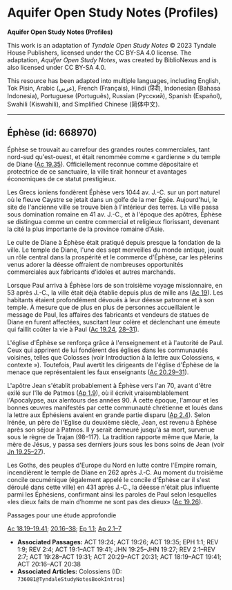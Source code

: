 # Aquifer Open Study Notes (Profiles)

**Aquifer Open Study Notes (Profiles)**

This work is an adaptation of *Tyndale Open Study Notes* © 2023 Tyndale House Publishers, licensed under the CC BY\-SA 4\.0 license. The adaptation, *Aquifer Open Study Notes*, was created by BiblioNexus and is also licensed under CC BY\-SA 4\.0\.

This resource has been adapted into multiple languages, including English, Tok Pisin, Arabic (عربي), French (Français), Hindi (हिंदी), Indonesian (Bahasa Indonesia), Portuguese (Português), Russian (Русский), Spanish (Español), Swahili (Kiswahili), and Simplified Chinese (简体中文).



--------------------------------

## Éphèse (id: 668970)

Éphèse se trouvait au carrefour des grandes routes commerciales, tant nord\-sud qu'est\-ouest, et était renommée comme « gardienne » du temple de Diane ([Ac 19\.35](https://ref.ly/Acts19:35)). Officiellement reconnue comme dépositaire et protectrice de ce sanctuaire, la ville tirait honneur et avantages économiques de ce statut prestigieux.

Les Grecs ioniens fondèrent Éphèse vers 1044 av. J.\-C. sur un port naturel où le fleuve Caystre se jetait dans un golfe de la mer Égée. Aujourd'hui, le site de l'ancienne ville se trouve bien à l'intérieur des terres. La ville passa sous domination romaine en 41 av. J.\-C., et à l'époque des apôtres, Éphèse se distingua comme un centre commercial et religieux florissant, devenant la cité la plus importante de la province romaine d'Asie.

Le culte de Diane à Éphèse était pratiqué depuis presque la fondation de la ville. Le temple de Diane, l'une des sept merveilles du monde antique, jouait un rôle central dans la prospérité et le commerce d'Éphèse, car les pèlerins venus adorer la déesse offraient de nombreuses opportunités commerciales aux fabricants d'idoles et autres marchands.

Lorsque Paul arriva à Éphèse lors de son troisième voyage missionnaire, en 53 après J.\-C., la ville était déjà établie depuis plus de mille ans ([Ac 19](https://ref.ly/Acts19:1-Acts19:41)). Les habitants étaient profondément dévoués à leur déesse patronne et à son temple. À mesure que de plus en plus de personnes accueillaient le message de Paul, les affaires des fabricants et vendeurs de statues de Diane en furent affectées, suscitant leur colère et déclenchant une émeute qui faillit coûter la vie à Paul ([Ac 19\.24](https://ref.ly/Acts19:24), [28–31](https://ref.ly/Acts19:28-Acts19:31)).

L'église d'Éphèse se renforça grâce à l'enseignement et à l'autorité de Paul. Ceux qui apprirent de lui fondèrent des églises dans les communautés voisines, telles que Colosses (voir Introduction à la lettre aux Colossiens, « contexte »). Toutefois, Paul avertit les dirigeants de l'église d'Éphèse de la menace que représentaient les faux enseignants ([Ac 20\.29–31](https://ref.ly/Acts20:29-Acts20:31)).

L'apôtre Jean s'établit probablement à Éphèse vers l'an 70, avant d'être exilé sur l'île de Patmos ([Ap 1\.9](https://ref.ly/Rev1:9)), où il écrivit vraisemblablement l'Apocalypse, aux alentours des années 90\. À cette époque, l'amour et les bonnes œuvres manifestés par cette communauté chrétienne et loués dans la lettre aux Éphésiens avaient en grande partie disparu ([Ap 2\.4](https://ref.ly/Rev2:4)). Selon Irénée, un père de l'Eglise du deuxième siècle, Jean, est revenu à Éphèse après son séjour à Patmos. Il y serait demeuré jusqu'à sa mort, survenue sous le règne de Trajan (98–117\). La tradition rapporte même que Marie, la mère de Jésus, y passa ses derniers jours sous les bons soins de Jean (voir [Jn 19\.25–27](https://ref.ly/John19:25-John19:27)).

Les Goths, des peuples d'Europe du Nord en lutte contre l'Empire romain, incendièrent le temple de Diane en 262 après J.‑C. Au moment du troisième concile œcuménique (également appelé le concile d'Éphèse car il s'est déroulé dans cette ville) en 431 après J.‑C., la déesse n'était plus influente parmi les Éphésiens, confirmant ainsi les paroles de Paul selon lesquelles «les dieux faits de main d’homme ne sont pas des dieux» ([Ac 19\.26](https://ref.ly/Acts19:26)).

Passages pour une étude approfondie

[Ac 18\.19–19\.41](https://ref.ly/Acts18:19-Acts19:41); [20\.16–38](https://ref.ly/Acts20:16-Acts20:38); [Ep 1\.1](https://ref.ly/Eph1:1); [Ap 2\.1–7](https://ref.ly/Rev2:1-Rev2:7)

* **Associated Passages:** ACT 19:24; ACT 19:26; ACT 19:35; EPH 1:1; REV 1:9; REV 2:4; ACT 19:1–ACT 19:41; JHN 19:25–JHN 19:27; REV 2:1–REV 2:7; ACT 19:28–ACT 19:31; ACT 20:29–ACT 20:31; ACT 18:19–ACT 19:41; ACT 20:16–ACT 20:38
* **Associated Articles:** Colossiens (ID: `736081@TyndaleStudyNotesBookIntros`)

